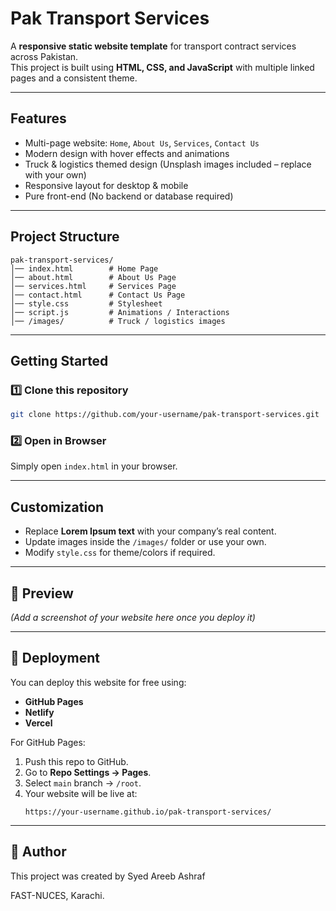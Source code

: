 # Pak Transport Services

A **responsive static website template** for transport contract services across Pakistan.  
This project is built using **HTML, CSS, and JavaScript** with multiple linked pages and a consistent theme.  

---

## Features  
- Multi-page website: `Home`, `About Us`, `Services`, `Contact Us`  
- Modern design with hover effects and animations  
- Truck & logistics themed design (Unsplash images included – replace with your own)  
- Responsive layout for desktop & mobile  
- Pure front-end (No backend or database required)  

---

## Project Structure  
```
pak-transport-services/
│── index.html        # Home Page
│── about.html        # About Us Page
│── services.html     # Services Page
│── contact.html      # Contact Us Page
│── style.css         # Stylesheet
│── script.js         # Animations / Interactions
│── /images/          # Truck / logistics images
```

---

## Getting Started  

### 1️⃣ Clone this repository  
```bash
git clone https://github.com/your-username/pak-transport-services.git
```

### 2️⃣ Open in Browser  
Simply open `index.html` in your browser.  

---

## Customization  
- Replace **Lorem Ipsum text** with your company’s real content.  
- Update images inside the `/images/` folder or use your own.  
- Modify `style.css` for theme/colors if required.  

---

## 📸 Preview  
*(Add a screenshot of your website here once you deploy it)*  

---

## 📡 Deployment  
You can deploy this website for free using:  
- **GitHub Pages**  
- **Netlify**  
- **Vercel**  

For GitHub Pages:  
1. Push this repo to GitHub.  
2. Go to **Repo Settings → Pages**.  
3. Select `main` branch → `/root`.  
4. Your website will be live at:  
   ```
   https://your-username.github.io/pak-transport-services/
   ```  

---

## 📝 Author
This project was created by Syed Areeb Ashraf

FAST-NUCES, Karachi.

